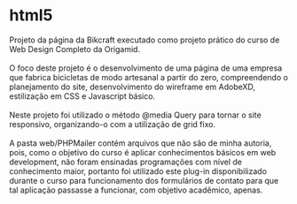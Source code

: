 # html5
 Projeto da página da Bikcraft executado como projeto prático do curso de Web Design Completo da Origamid.<br><br>
 O foco deste projeto é o desenvolvimento de uma página de uma empresa que fabrica bicicletas de modo artesanal a partir do zero, compreendendo o planejamento do site, desenvolvimento do wireframe em AdobeXD, estilização em CSS e Javascript básico.<br><br>
 Neste projeto foi utilizado o método @media Query para tornar o site responsivo, organizando-o com a utilização de grid fixo.<br><br>
 A pasta web/PHPMailer contém arquivos que não são de minha autoria, pois, como o objetivo do curso é aplicar conhecimentos básicos em web development, não foram ensinadas programações com nível de conhecimento maior, portanto foi utilizado este plug-in disponibilizado durante o curso para funcionamento  dos formulários de contato para que tal aplicação passasse a funcionar, com objetivo acadêmico, apenas.